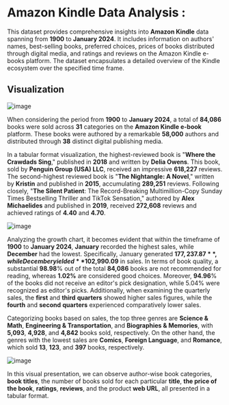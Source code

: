 # Amazon Kindle Data Analysis :


This dataset provides comprehensive insights into **Amazon Kindle** data spanning from **1900** to **January 2024**. It includes information on authors' names, best-selling books, preferred choices, prices of books distributed through digital media, and ratings and reviews on the Amazon Kindle e-books platform. The dataset encapsulates a detailed overview of the Kindle ecosystem over the specified time frame.

## Visualization


![image](https://github.com/github-aapmor/PowerBI-Reports/assets/149660927/250473b9-50f2-4cce-88fa-36ca030cb49d)


When considering the period from **1900** to **January 2024**, a total of **84,086** books were sold across **31** categories on the **Amazon Kindle e-book** platform. These books were authored by a remarkable **58,000** authors and distributed through **38** distinct digital publishing media.




In a tabular format visualization, the highest-reviewed book is "**Where the Crawdads Sing**," published in **2018** and written by **Delia Owens**. This book, sold by **Penguin Group (USA) LLC**, received an impressive **618,227** reviews. The second-highest reviewed book is "**The Nightangle: A Novel**," written by **Kristin** and published in **2015**, accumulating **289,251** reviews. Following closely, "**The Silent Patient**: The Record-Breaking Multimillion-Copy Sunday Times Bestselling Thriller and TikTok Sensation," authored by **Alex Michaelides** and published in **2019**, received **272,608** reviews and achieved ratings of **4.40** and **4.70**.

![image](https://github.com/github-aapmor/PowerBI-Reports/assets/149660927/e2b71072-7db2-42c6-98f1-9292160a8bd3)


Analyzing the growth chart, it becomes evident that within the timeframe of **1900** to **January 2024**, **January** recorded the highest sales, while **December** had the lowest. Specifically, January generated **$177,237.87**, while December yielded **$102,990.09** in sales. In terms of book quality, a substantial **98.98**% out of the total **84,086** books are not recommended for reading, whereas **1.02%** are considered good choices. Moreover, **94.96**% of the books did not receive an editor's pick designation, while 5.04% were recognized as editor's picks. Additionally, when examining the quarterly sales, the **first** and **third** **quarters** showed higher sales figures, while the **fourth** and **second** **quarters** experienced comparatively lower sales.


Categorizing books based on sales, the top three genres are **Science & Math**, **Engineering & Transportation**, and **Biographies & Memories**, with **5,093**, **4,928**, and **4,842** books sold, respectively. On the other hand, the genres with the lowest sales are **Comics**, **Foreign Language**, and **Romance**, which sold **13**, **123**, and **397** books, respectively.

![image](https://github.com/github-aapmor/PowerBI-Reports/assets/149660927/ffdfab1b-2e2c-41aa-a2cf-74dcad4d4b6d)



In this visual presentation, we can observe author-wise book categories, **book titles**, the number of books sold for each particular **title**, **the price of the book**, **ratings**, **reviews**, and the product **web URL**, all presented in a tabular format.




